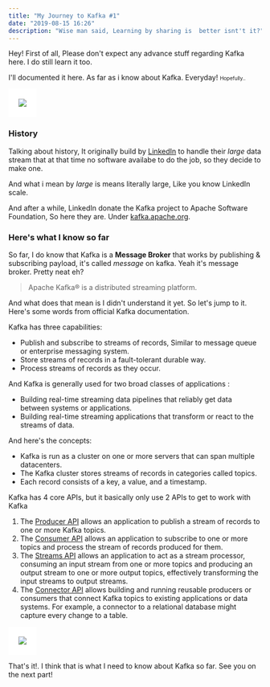 ```yaml
---
title: "My Journey to Kafka #1"
date: "2019-08-15 16:26"
description: "Wise man said, Learning by sharing is  better isnt't it?"
---
```


Hey! First of all, Please don't expect any advance stuff regarding Kafka here. I do still learn it too.

I'll documented it here. As far as i know about Kafka. Everyday! <span style="font-size: 10px;">Hopefully..</span>

<img src="http://kafka.apache.org/images/kafka_diagram.png" style="background: #fff; padding: 20px;text-align: center;max-width: 500px;">

### History

Talking about history, It originally build by [LinkedIn](https://linkedin.com) to handle their _large_ data stream that at that time no software availabe to do the job, so they decide to make one.

And what i mean by _large_ is means literally large, Like you know LinkedIn scale.

And after a while, LinkedIn donate the Kafka project to Apache Software Foundation, So here they are. Under [kafka.apache.org](https://kafka.apache.org).

### Here's what I know so far

So far, I do know that Kafka is a **Message Broker** that works by publishing & subscribing payload, it's called _message_ on kafka. Yeah it's message broker. Pretty neat eh?

> Apache Kafka® is a distributed streaming platform.

And what does that mean is I didn't understand it yet. So let's jump to it. Here's some words from official Kafka documentation.

Kafka has three capabilities:

- Publish and subscribe to streams of records, Similar to message queue or enterprise messaging system.
- Store streams of records in a fault-tolerant durable way.
- Process streams of records as they occur.


And Kafka is generally used for two broad classes of applications :
- Building real-time streaming data pipelines that reliably get data between systems or applications.
- Building real-time streaming applications that transform or react to the streams of data.

    
And here's the concepts:

- Kafka is run as a cluster on one or more servers that can span multiple datacenters.
- The Kafka cluster stores streams of records in categories called topics.
- Each record consists of a key, a value, and a timestamp.


Kafka has 4 core APIs, but it basically only use 2 APIs to get to work with Kafka 

1. The [Producer API](http://kafka.apache.org/documentation.html#producerapi) allows an application to publish a stream of records to one or more Kafka topics.
2. The [Consumer API](http://kafka.apache.org/documentation.html#consumerapi) allows an application to subscribe to one or more topics and process the  stream of records produced for them.
3. The [Streams API](http://kafka.apache.org/documentation/streams) allows an application to act as a stream processor, consuming an input stream from one or more topics and producing an output stream to one or more output topics, effectively transforming the input streams to output streams.
4. The [Connector API](http://kafka.apache.org/documentation.html#connect) allows building and running reusable producers or consumers that connect Kafka topics to existing applications or data systems. For example, a connector to a relational database might capture every change to a table.

<img src="http://kafka.apache.org/23/images/kafka-apis.png" style="background: #fff; padding: 20px;text-align: center;max-width: 500px;">


That's it!. I think that is what I need to know about Kafka so far. See you on the next part!

